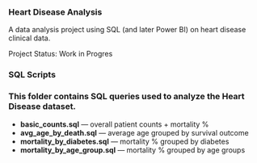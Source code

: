 ### Heart Disease Analysis
A data analysis project using SQL (and later Power BI) on heart disease clinical data.

Project Status: Work in Progres

### SQL Scripts

### This folder contains SQL queries used to analyze the Heart Disease dataset.

- **basic_counts.sql** — overall patient counts + mortality %
- **avg_age_by_death.sql** — average age grouped by survival outcome
- **mortality_by_diabetes.sql** — mortality % grouped by diabetes
- **mortality_by_age_group.sql** — mortality % grouped by age groups
